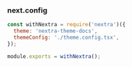 ### next.config

```js
const withNextra = require('nextra')({
  theme: 'nextra-theme-docs',
  themeConfig: './theme.config.tsx',
});

module.exports = withNextra();
```
